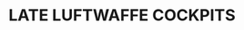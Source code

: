 ---
title: "LATE LUFTWAFFE COCKPITS"
price: "TBA"
desc: "Opis nije dostupan"
img_path: "/assets/img/A.MIG-7431.jpg"
brand: AMMO
available: true
cat: "weathering"
subcat: "AIRPLANE WEATHERING SETS"
subsubcat: "SS"
---